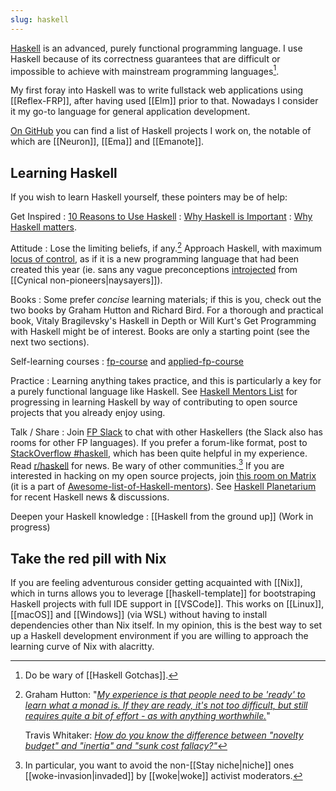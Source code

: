 ```yaml
---
slug: haskell
---
```


[Haskell](https://www.haskell.org/) is an advanced, purely functional programming language. I use Haskell because of its correctness guarantees that are difficult or impossible to achieve with mainstream programming languages[^gotcha].

[^gotcha]: Do be wary of [[Haskell Gotchas]].

My first foray into Haskell was to write fullstack web applications using [[Reflex-FRP]], after having used [[Elm]] prior to that. Nowadays I consider it my go-to language for general application development.

[On GitHub](https://github.com/srid) you can find a list of Haskell projects I work on, the notable of which are [[Neuron]], [[Ema]] and [[Emanote]].

## Learning Haskell

If you wish to learn Haskell yourself, these pointers may be of help:

Get Inspired
: [10 Reasons to Use Haskell](https://serokell.io/blog/10-reasons-to-use-haskell)
: [Why Haskell is Important](https://www.tweag.io/blog/2019-09-06-why-haskell-is-important/)
: [Why Haskell matters](https://wiki.haskell.org/Why_Haskell_matters).

Attitude
: Lose the limiting beliefs, if any.[^lb] Approach Haskell, with maximum [locus of control], as if it is a new programming language that had been created this year (ie. sans any vague preconceptions [introjected] from [[Cynical non-pioneers|naysayers]]).

Books
: Some prefer *concise* learning materials; if this is you, check out the two books by Graham Hutton and Richard Bird. For a thorough and practical book, Vitaly Bragilevsky's Haskell in Depth or Will Kurt's Get Programming with Haskell might be of interest. Books are only a starting point (see the next two sections).

Self-learning courses
: [fp-course](https://github.com/system-f/fp-course) and [applied-fp-course](https://github.com/qfpl/applied-fp-course)

Practice
: Learning anything takes practice, and this is particularly a key for a purely functional language like Haskell. See [Haskell Mentors List](https://willbasky.github.io/Awesome-list-of-Haskell-mentors/) for progressing in learning Haskell by way of contributing to open source projects that you already enjoy using.

Talk / Share
: Join [FP Slack] to chat with other Haskellers (the Slack also has rooms for other FP languages). If you prefer a forum-like format, post to [StackOverflow \#haskell](https://stackoverflow.com/questions/tagged/haskell), which has been quite helpful in my experience. Read [r/haskell](https://old.reddit.com/r/haskell/) for news. Be wary of other communities.[^wk] If you are interested in hacking on my open source projects, join [this room on Matrix](https://matrix.to/#/#ema:matrix.org) (it is a part of [Awesome-list-of-Haskell-mentors](https://github.com/willbasky/Awesome-list-of-Haskell-mentors)). See [Haskell Planetarium](https://haskell.pl-a.net/) for recent Haskell news & discussions.

Deepen your Haskell knowledge
: [[Haskell from the ground up]] (Work in progress)

[locus of control]: https://www.wikiwand.com/en/Locus_of_control

[^wk]: In particular, you want to avoid the non-[[Stay niche|niche]] ones [[woke-invasion|invaded]] by [[woke|woke]] activist moderators.

## Take the red pill with Nix

If you are feeling adventurous consider getting acquainted with [[Nix]], which in turns allows you to leverage [[haskell-template]] for bootstraping Haskell projects with full IDE support in [[VSCode]]. This works on [[Linux]], [[macOS]] and [[Windows]] (via WSL) without having to install dependencies other than Nix itself. In my opinion, this is the best way to set up a Haskell development environment if you are willing to approach the learning curve of Nix with alacritty.

[FP Slack]: https://fpslack.com
[introjected]: https://archive.is/rUiwZ#selection-187.47-205.10


[^lb]: 
      Graham Hutton: "[*My experience is that people need to be 'ready' to learn what a monad is.  If they are ready, it's not too difficult, but still requires quite a bit of effort - as with anything worthwhile.*](https://archive.is/Teseb)"

      Travis Whitaker: [*How do you know the difference between "novelty budget" and "inertia" and "sunk cost fallacy?"*](https://archive.is/qqEt7)

